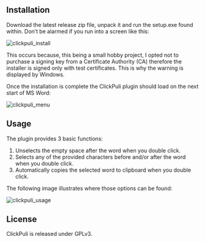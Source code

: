 ## Installation

Download the latest release zip file, unpack it and run the setup.exe found within. Don’t be alarmed if you run into a screen like this:

![clickpuli_install](https://github.com/user-attachments/assets/9bb887bd-773a-4d59-b22a-69b2c72d3d9a)


This occurs because, this being a small hobby project, I opted not to purchase a signing key from a Certificate Authority (CA) therefore the installer is signed only with test certificates. This is why the warning is displayed by Windows.

Once the installation is complete the ClickPuli plugin should load on the next start of MS Word:

![clickpuli_menu](https://github.com/user-attachments/assets/440686e0-9ed4-427a-bea4-7607cb7b4d35)


## Usage

The plugin provides 3 basic functions:

1.  Unselects the empty space after the word when you double click.
2.  Selects any of the provided characters before and/or after the word when you double click.
3.  Automatically copies the selected word to clipboard when you double click.

The following image illustrates where those options can be found:

![clickpuli_usage](https://github.com/user-attachments/assets/c8c13f03-af9e-489e-8e3b-3d8255dc665e)


## License

ClickPuli is released under GPLv3.
